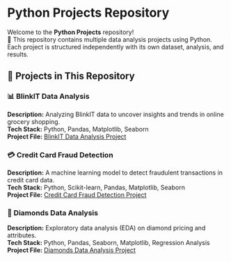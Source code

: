 # Python Projects Repository

Welcome to the **Python Projects** repository!  
🚀 This repository contains multiple data analysis projects using Python. Each project is structured independently with its own dataset, analysis, and results.

## 📂 Projects in This Repository

### 📊 BlinkIT Data Analysis
**Description:** Analyzing BlinkIT data to uncover insights and trends in online grocery shopping.  
**Tech Stack:** Python, Pandas, Matplotlib, Seaborn  
**Project File:** [BlinkIT Data Analysis Project](https://github.com/Sandhya-Modha/Python_Projects/blob/main/BlinkITDataAnalysisProject.ipynb)  

### 💳 Credit Card Fraud Detection
**Description:** A machine learning model to detect fraudulent transactions in credit card data.  
**Tech Stack:** Python, Scikit-learn, Pandas, Matplotlib, Seaborn   
**Project File:** [Credit Card Fraud Detection Project](https://github.com/Sandhya-Modha/Python_Projects/blob/main/Creditcard_fraud_detection_project.ipynb)  

### 💎 Diamonds Data Analysis
**Description:** Exploratory data analysis (EDA) on diamond pricing and attributes.  
**Tech Stack:** Python, Pandas, Seaborn, Matplotlib, Regression Analysis  
**Project File:** [Diamonds Data Analysis Project](https://github.com/Sandhya-Modha/Python_Projects/blob/main/DiamondsDataAnalysisProject.ipynb)  

